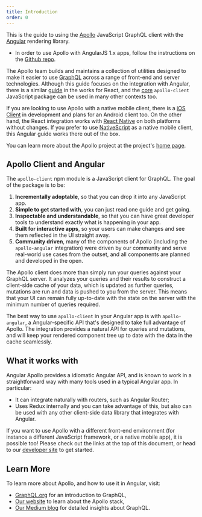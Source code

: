 ```yaml
---
title: Introduction
order: 0
---
```


This is the guide to using the [Apollo](http://apollostack.com) JavaScript GraphQL client with the [Angular](https://angular.io) rendering library.

* In order to use Apollo with AngularJS 1.x apps, follow the instructions on the [Github repo](https://github.com/apollostack/angular1-apollo).

The Apollo team builds and maintains a collection of utilities designed to make it easier to use [GraphQL](http://graphql.org) across a range of front-end and server technologies. Although this guide focuses on the integration with Angular, there is a similar [guide](/react) in the works for React, and the [core](/core) `apollo-client` JavaScript package can be used in many other contexts too.

If you are looking to use Apollo with a native mobile client, there is a [iOS Client](https://github.com/apollostack/apollo-ios) in development and plans for an Android client too. On the other hand, the React integration works with [React Native](https://facebook.github.io/react-native/) on both platforms without changes. If you prefer to use [NativeScript](https://www.nativescript.org) as a native mobile client, this Angular guide works there out of the box.

You can learn more about the Apollo project at the project's [home page](http://apollostack.com).

<h2 id="apollo-client">Apollo Client and Angular</h2>

The `apollo-client` npm module is a JavaScript client for GraphQL. The goal of the package is to be:

1. **Incrementally adoptable**, so that you can drop it into any JavaScript app.
2. **Simple to get started with**, you can just read one guide and get going.
3. **Inspectable and understandable**, so that you can have great developer tools to understand exactly what is happening in your app.
4. **Built for interactive apps**, so your users can make changes and see them reflected in the UI straight away.
5. **Community driven**, many of the components of Apollo (including the `apollo-angular` integration) were driven by our community and serve real-world use cases from the outset, and all components are planned and developed in the open.

The Apollo client does more than simply run your queries against your GraphQL server. It analyzes your queries and their results to construct a client-side cache of your data, which is updated as further queries, mutations are run and data is pushed to you from the server. This means that your UI can remain fully up-to-date with the state on the server with the minimum number of queries required.

The best way to use `apollo-client` in your Angular app is with `apollo-angular`, a Angular-specific API that's designed to take full advantage of Apollo. The integration provides a natural API for queries and mutations, and will keep your rendered component tree up to date with the data in the cache seamlessly.

<h2 id="what-it-works-with">What it works with</h2>

Angular Apollo provides a idiomatic Angular API, and is known to work in a straightforward way with many tools used in a typical Angular app. In particular:

 - It can integrate naturally with routers, such as Angular Router;
 - Uses Redux internally and you can take advantage of this, but also can be used with any other client-side data library that integrates with Angular.

If you want to use Apollo with a different front-end environment (for instance a different JavaScript framework, or a native mobile app), it is possible too! Please check out the links at the top of this document, or head to our [developer site](http://apollostack.com) to get started.

<h2 id="learn-more">Learn More</h2>

To learn more about Apollo, and how to use it in Angular, visit:

- [GraphQL.org](http://graphql.org) for an introduction to GraphQL,
- [Our website](http://www.apollostack.com/) to learn about the Apollo stack,
- [Our Medium blog](https://medium.com/apollo-stack) for detailed insights about GraphQL.
